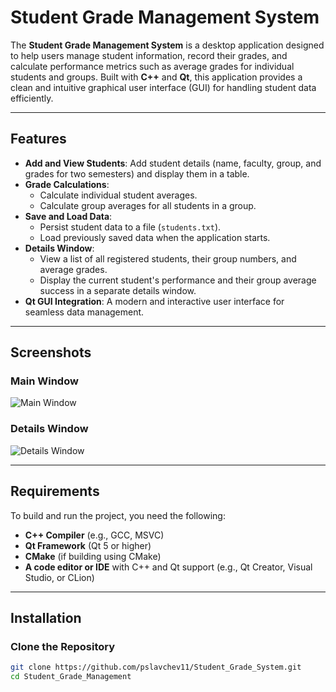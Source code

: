 # Student Grade Management System

The **Student Grade Management System** is a desktop application designed to help users manage student information, record their grades, and calculate performance metrics such as average grades for individual students and groups. Built with **C++** and **Qt**, this application provides a clean and intuitive graphical user interface (GUI) for handling student data efficiently.

---

## Features

- **Add and View Students**: Add student details (name, faculty, group, and grades for two semesters) and display them in a table.
- **Grade Calculations**:
  - Calculate individual student averages.
  - Calculate group averages for all students in a group.
- **Save and Load Data**:
  - Persist student data to a file (`students.txt`).
  - Load previously saved data when the application starts.
- **Details Window**:
  - View a list of all registered students, their group numbers, and average grades.
  - Display the current student's performance and their group average success in a separate details window.
- **Qt GUI Integration**: A modern and interactive user interface for seamless data management.

---

## Screenshots

### Main Window
![Main Window](./screenshots/main_window.png)

### Details Window
![Details Window](./screenshots/details_window.png)

---

## Requirements

To build and run the project, you need the following:

- **C++ Compiler** (e.g., GCC, MSVC)
- **Qt Framework** (Qt 5 or higher)
- **CMake** (if building using CMake)
- **A code editor or IDE** with C++ and Qt support (e.g., Qt Creator, Visual Studio, or CLion)

---

## Installation

### Clone the Repository
```bash
git clone https://github.com/pslavchev11/Student_Grade_System.git
cd Student_Grade_Management
